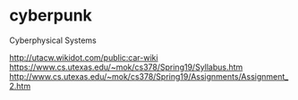 # cyberpunk
Cyberphysical Systems

http://utacw.wikidot.com/public:car-wiki <br />
https://www.cs.utexas.edu/~mok/cs378/Spring19/Syllabus.htm <br/>
http://www.cs.utexas.edu/~mok/cs378/Spring19/Assignments/Assignment_2.htm


